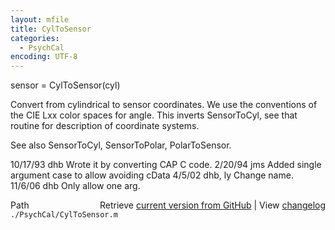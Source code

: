 ```yaml
---
layout: mfile
title: CylToSensor
categories:
  - PsychCal
encoding: UTF-8
---
```


sensor = CylToSensor(cyl)

Convert from cylindrical to sensor coordinates.
We use the conventions of the CIE Lxx color spaces
for angle.  This inverts SensorToCyl, see that routine
for description of coordinate systems.

See also SensorToCyl, SensorToPolar, PolarToSensor.

10/17/93    dhb   Wrote it by converting CAP C code.
2/20/94     jms   Added single argument case to allow avoiding cData
4/5/02      dhb, ly  Change name.
11/6/06     dhb   Only allow one arg.


<div class="code_header" style="text-align:right;">
  <span style="float:left;">Path&nbsp;&nbsp;</span> <span class="counter">Retrieve <a href=
  "https://raw.github.com/Psychtoolbox-3/Psychtoolbox-3/beta/./PsychCal/CylToSensor.m">current version from GitHub</a> | View <a href=
  "https://github.com/Psychtoolbox-3/Psychtoolbox-3/commits/beta/./PsychCal/CylToSensor.m">changelog</a></span>
</div>
<div class="code">
  <code>./PsychCal/CylToSensor.m</code>
</div>
